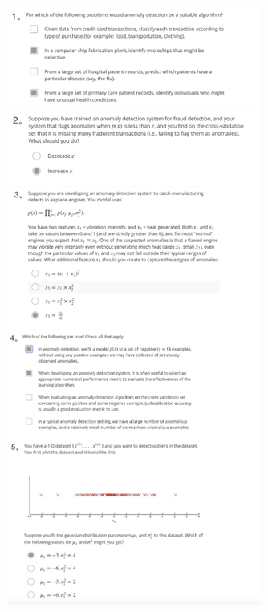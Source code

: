 ![](../images/anomaly_detection1.png)
![](../images/anomaly_detection2.png)
![](../images/anomaly_detection3.png)
![](../images/anomaly_detection4.png)
![](../images/anomaly_detection5.png)
